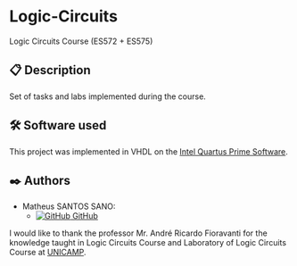 # Logic-Circuits
Logic Circuits Course (ES572 + ES575)

## 📋 Description

Set of tasks and labs implemented during the course.

## 🛠️ Software used

This project was implemented in VHDL on the [Intel Quartus Prime Software](https://www.intel.com/content/www/us/en/products/details/fpga/development-tools/quartus-prime.html).

## ✒️ Authors

- Matheus SANTOS SANO:
    - [![GitHub](https://i.stack.imgur.com/tskMh.png) GitHub](https://github.com/matsano)


I would like to thank the professor Mr. André Ricardo Fioravanti for the knowledge taught in Logic Circuits Course and Laboratory of Logic Circuits Course at [UNICAMP](https://www.unicamp.br/unicamp/).
